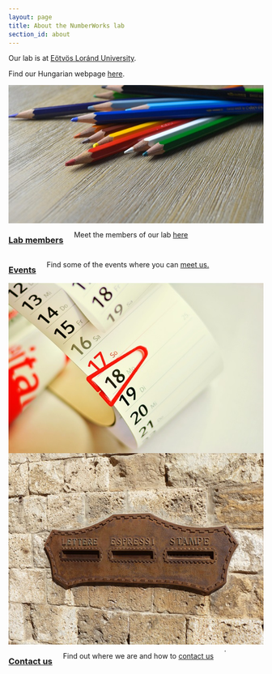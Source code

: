 ```yaml
---
layout: page
title: About the NumberWorks lab
section_id: about
---
```


Our lab is at [Eötvös Loránd University](http://www.elte.hu/en). 

Find our Hungarian webpage [here](https://sites.google.com/site/matematikaimegismeres/).

<div class='full'>
  <div class='row'>
    <div class='medium-6 columns'>
      <img class="fadeinleft" alt="" src="images/pencils.jpg" />
      <div class='three spacing'></div>
    </div>
    <div class='medium-6 columns'>
        <h3><a href="members.html">Lab members</a></h3>
        <p>Meet the members of our lab <a href="members.html">here</a></p>
    </div>
  </div>
  <div class='spacing'></div>

  <div class='row'>
    <div class='medium-6 columns'>
        <h3><a href="events.html">Events</a></h3>
        <p>Find some of the events where you can <a href="events.html">meet us.</a></p>
    </div>
    <div class='medium-6 columns'>
      <img class="fadeinright" alt="" src="images/calendar.jpg" />
      <div class='three spacing'></div>
    </div>
  </div>
  <div class='spacing'></div>
  
  <div class='row'>
    <div class='medium-6 columns'>
      <img class="fadeinleft" alt="" src="images/mail.jpg" />
      <div class='three spacing'></div>
    </div>
    <div class='medium-6 columns'>
        <h3><a href="contact.html">Contact us</a></h3>
        <p>Find out where we are and how to <a href="contact.html">contact us</a></p>.
    </div>
  </div>
  <div class='spacing'></div>
</div>